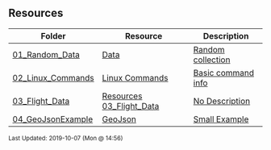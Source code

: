 ## Resources
| Folder | Resource | Description|
 | ------------|------------|------------|
 | [01_Random_Data](https://github.com/rugbyprof/5303-Adv-Database/tree/master/Resources/01_Random_Data) | [ Data ](https://github.com/rugbyprof/5303-Adv-Database/tree/master/Resources/01_Random_Data) | [ Random collection](https://github.com/rugbyprof/5303-Adv-Database/tree/master/Resources/01_Random_Data) | [N/A](https://github.com/rugbyprof/5303-Adv-Database/tree/master/Resources/01_Random_Data) |
 | [02_Linux_Commands](https://github.com/rugbyprof/5303-Adv-Database/tree/master/Resources/02_Linux_Commands) | [ Linux Commands ](https://github.com/rugbyprof/5303-Adv-Database/tree/master/Resources/02_Linux_Commands) | [ Basic command info](https://github.com/rugbyprof/5303-Adv-Database/tree/master/Resources/02_Linux_Commands) | [02_Linux_Commands](https://github.com/rugbyprof/5303-Adv-Database/tree/master/Resources/02_Linux_Commands) | [ TL;DR Necessary Commands](https://github.com/rugbyprof/5303-Adv-Database/tree/master/Resources/02_Linux_Commands) | [02_Linux_Commands](https://github.com/rugbyprof/5303-Adv-Database/tree/master/Resources/02_Linux_Commands) | [ More Extensive List Below](https://github.com/rugbyprof/5303-Adv-Database/tree/master/Resources/02_Linux_Commands) | [02_Linux_Commands](https://github.com/rugbyprof/5303-Adv-Database/tree/master/Resources/02_Linux_Commands) | [ 1 ](https://github.com/rugbyprof/5303-Adv-Database/tree/master/Resources/02_Linux_Commands) | [ SYSTEM INFORMATION](https://github.com/rugbyprof/5303-Adv-Database/tree/master/Resources/02_Linux_Commands) | [02_Linux_Commands](https://github.com/rugbyprof/5303-Adv-Database/tree/master/Resources/02_Linux_Commands) | [ Display Linux system information](https://github.com/rugbyprof/5303-Adv-Database/tree/master/Resources/02_Linux_Commands) | [02_Linux_Commands](https://github.com/rugbyprof/5303-Adv-Database/tree/master/Resources/02_Linux_Commands) | [ Display kernel release information](https://github.com/rugbyprof/5303-Adv-Database/tree/master/Resources/02_Linux_Commands) | [02_Linux_Commands](https://github.com/rugbyprof/5303-Adv-Database/tree/master/Resources/02_Linux_Commands) | [ Show which version of redhat installed](https://github.com/rugbyprof/5303-Adv-Database/tree/master/Resources/02_Linux_Commands) | [02_Linux_Commands](https://github.com/rugbyprof/5303-Adv-Database/tree/master/Resources/02_Linux_Commands) | [ Show how long the system has been running + load](https://github.com/rugbyprof/5303-Adv-Database/tree/master/Resources/02_Linux_Commands) | [02_Linux_Commands](https://github.com/rugbyprof/5303-Adv-Database/tree/master/Resources/02_Linux_Commands) | [ Show system host name](https://github.com/rugbyprof/5303-Adv-Database/tree/master/Resources/02_Linux_Commands) | [02_Linux_Commands](https://github.com/rugbyprof/5303-Adv-Database/tree/master/Resources/02_Linux_Commands) | [ Display the IP addresses of the host](https://github.com/rugbyprof/5303-Adv-Database/tree/master/Resources/02_Linux_Commands) | [02_Linux_Commands](https://github.com/rugbyprof/5303-Adv-Database/tree/master/Resources/02_Linux_Commands) | [ Show system reboot history](https://github.com/rugbyprof/5303-Adv-Database/tree/master/Resources/02_Linux_Commands) | [02_Linux_Commands](https://github.com/rugbyprof/5303-Adv-Database/tree/master/Resources/02_Linux_Commands) | [ Show the current date and time](https://github.com/rugbyprof/5303-Adv-Database/tree/master/Resources/02_Linux_Commands) | [02_Linux_Commands](https://github.com/rugbyprof/5303-Adv-Database/tree/master/Resources/02_Linux_Commands) | [ Show this month's calendar](https://github.com/rugbyprof/5303-Adv-Database/tree/master/Resources/02_Linux_Commands) | [02_Linux_Commands](https://github.com/rugbyprof/5303-Adv-Database/tree/master/Resources/02_Linux_Commands) | [ Display who is online](https://github.com/rugbyprof/5303-Adv-Database/tree/master/Resources/02_Linux_Commands) | [02_Linux_Commands](https://github.com/rugbyprof/5303-Adv-Database/tree/master/Resources/02_Linux_Commands) | [ Who you are logged in as](https://github.com/rugbyprof/5303-Adv-Database/tree/master/Resources/02_Linux_Commands) | [02_Linux_Commands](https://github.com/rugbyprof/5303-Adv-Database/tree/master/Resources/02_Linux_Commands) | [ 2 ](https://github.com/rugbyprof/5303-Adv-Database/tree/master/Resources/02_Linux_Commands) | [ HARDWARE INFORMATION](https://github.com/rugbyprof/5303-Adv-Database/tree/master/Resources/02_Linux_Commands) | [02_Linux_Commands](https://github.com/rugbyprof/5303-Adv-Database/tree/master/Resources/02_Linux_Commands) | [ Display messages in kernel ring buffer](https://github.com/rugbyprof/5303-Adv-Database/tree/master/Resources/02_Linux_Commands) | [02_Linux_Commands](https://github.com/rugbyprof/5303-Adv-Database/tree/master/Resources/02_Linux_Commands) | [ Display CPU information](https://github.com/rugbyprof/5303-Adv-Database/tree/master/Resources/02_Linux_Commands) | [02_Linux_Commands](https://github.com/rugbyprof/5303-Adv-Database/tree/master/Resources/02_Linux_Commands) | [ Display memory information](https://github.com/rugbyprof/5303-Adv-Database/tree/master/Resources/02_Linux_Commands) | [02_Linux_Commands](https://github.com/rugbyprof/5303-Adv-Database/tree/master/Resources/02_Linux_Commands) | [ Display free and used memory ( ](https://github.com/rugbyprof/5303-Adv-Database/tree/master/Resources/02_Linux_Commands) | [h for human readable, ](https://github.com/rugbyprof/5303-Adv-Database/tree/master/Resources/02_Linux_Commands) | [m for MB, ](https://github.com/rugbyprof/5303-Adv-Database/tree/master/Resources/02_Linux_Commands) | [g for GB.)](https://github.com/rugbyprof/5303-Adv-Database/tree/master/Resources/02_Linux_Commands) | [02_Linux_Commands](https://github.com/rugbyprof/5303-Adv-Database/tree/master/Resources/02_Linux_Commands) | [ Display PCI devices](https://github.com/rugbyprof/5303-Adv-Database/tree/master/Resources/02_Linux_Commands) | [02_Linux_Commands](https://github.com/rugbyprof/5303-Adv-Database/tree/master/Resources/02_Linux_Commands) | [ Display USB devices](https://github.com/rugbyprof/5303-Adv-Database/tree/master/Resources/02_Linux_Commands) | [02_Linux_Commands](https://github.com/rugbyprof/5303-Adv-Database/tree/master/Resources/02_Linux_Commands) | [ Display DMI/SMBIOS (hardware info) from the BIOS](https://github.com/rugbyprof/5303-Adv-Database/tree/master/Resources/02_Linux_Commands) | [02_Linux_Commands](https://github.com/rugbyprof/5303-Adv-Database/tree/master/Resources/02_Linux_Commands) | [ Show info about disk sda](https://github.com/rugbyprof/5303-Adv-Database/tree/master/Resources/02_Linux_Commands) | [02_Linux_Commands](https://github.com/rugbyprof/5303-Adv-Database/tree/master/Resources/02_Linux_Commands) | [ Perform a read speed test on disk sda](https://github.com/rugbyprof/5303-Adv-Database/tree/master/Resources/02_Linux_Commands) | [02_Linux_Commands](https://github.com/rugbyprof/5303-Adv-Database/tree/master/Resources/02_Linux_Commands) | [ Test for unreadable blocks on disk sda](https://github.com/rugbyprof/5303-Adv-Database/tree/master/Resources/02_Linux_Commands) | [02_Linux_Commands](https://github.com/rugbyprof/5303-Adv-Database/tree/master/Resources/02_Linux_Commands) | [ 3 ](https://github.com/rugbyprof/5303-Adv-Database/tree/master/Resources/02_Linux_Commands) | [ PERFORMANCE MONITORING AND STATISTICS](https://github.com/rugbyprof/5303-Adv-Database/tree/master/Resources/02_Linux_Commands) | [02_Linux_Commands](https://github.com/rugbyprof/5303-Adv-Database/tree/master/Resources/02_Linux_Commands) | [ Display and manage the top processes](https://github.com/rugbyprof/5303-Adv-Database/tree/master/Resources/02_Linux_Commands) | [02_Linux_Commands](https://github.com/rugbyprof/5303-Adv-Database/tree/master/Resources/02_Linux_Commands) | [ Interactive process viewer (top alternative)](https://github.com/rugbyprof/5303-Adv-Database/tree/master/Resources/02_Linux_Commands) | [02_Linux_Commands](https://github.com/rugbyprof/5303-Adv-Database/tree/master/Resources/02_Linux_Commands) | [ Display processor related statistics](https://github.com/rugbyprof/5303-Adv-Database/tree/master/Resources/02_Linux_Commands) | [02_Linux_Commands](https://github.com/rugbyprof/5303-Adv-Database/tree/master/Resources/02_Linux_Commands) | [ Display virtual memory statistics](https://github.com/rugbyprof/5303-Adv-Database/tree/master/Resources/02_Linux_Commands) | [02_Linux_Commands](https://github.com/rugbyprof/5303-Adv-Database/tree/master/Resources/02_Linux_Commands) | [ Display I/O statistics](https://github.com/rugbyprof/5303-Adv-Database/tree/master/Resources/02_Linux_Commands) | [02_Linux_Commands](https://github.com/rugbyprof/5303-Adv-Database/tree/master/Resources/02_Linux_Commands) | [ Display the last 100 syslog messages  (Use /var/log/syslog for Debian based systems.)](https://github.com/rugbyprof/5303-Adv-Database/tree/master/Resources/02_Linux_Commands) | [02_Linux_Commands](https://github.com/rugbyprof/5303-Adv-Database/tree/master/Resources/02_Linux_Commands) | [ Capture and display all packets on interface eth0](https://github.com/rugbyprof/5303-Adv-Database/tree/master/Resources/02_Linux_Commands) | [02_Linux_Commands](https://github.com/rugbyprof/5303-Adv-Database/tree/master/Resources/02_Linux_Commands) | [ Monitor all traffic on port 80 ( HTTP )](https://github.com/rugbyprof/5303-Adv-Database/tree/master/Resources/02_Linux_Commands) | [02_Linux_Commands](https://github.com/rugbyprof/5303-Adv-Database/tree/master/Resources/02_Linux_Commands) | [ List all open files on the system](https://github.com/rugbyprof/5303-Adv-Database/tree/master/Resources/02_Linux_Commands) | [02_Linux_Commands](https://github.com/rugbyprof/5303-Adv-Database/tree/master/Resources/02_Linux_Commands) | [ List files opened by user](https://github.com/rugbyprof/5303-Adv-Database/tree/master/Resources/02_Linux_Commands) | [02_Linux_Commands](https://github.com/rugbyprof/5303-Adv-Database/tree/master/Resources/02_Linux_Commands) | [ Display free and used memory ( ](https://github.com/rugbyprof/5303-Adv-Database/tree/master/Resources/02_Linux_Commands) | [h for human readable, ](https://github.com/rugbyprof/5303-Adv-Database/tree/master/Resources/02_Linux_Commands) | [m for MB, ](https://github.com/rugbyprof/5303-Adv-Database/tree/master/Resources/02_Linux_Commands) | [g for GB.)](https://github.com/rugbyprof/5303-Adv-Database/tree/master/Resources/02_Linux_Commands) | [02_Linux_Commands](https://github.com/rugbyprof/5303-Adv-Database/tree/master/Resources/02_Linux_Commands) | [ Execute "df ](https://github.com/rugbyprof/5303-Adv-Database/tree/master/Resources/02_Linux_Commands) | [h", showing periodic updates](https://github.com/rugbyprof/5303-Adv-Database/tree/master/Resources/02_Linux_Commands) | [02_Linux_Commands](https://github.com/rugbyprof/5303-Adv-Database/tree/master/Resources/02_Linux_Commands) | [ 4 – USER INFORMATION AND MANAGEMENT](https://github.com/rugbyprof/5303-Adv-Database/tree/master/Resources/02_Linux_Commands) | [02_Linux_Commands](https://github.com/rugbyprof/5303-Adv-Database/tree/master/Resources/02_Linux_Commands) | [ Display the user and group ids of your current user.](https://github.com/rugbyprof/5303-Adv-Database/tree/master/Resources/02_Linux_Commands) | [02_Linux_Commands](https://github.com/rugbyprof/5303-Adv-Database/tree/master/Resources/02_Linux_Commands) | [ Display the last users who have logged onto the system.](https://github.com/rugbyprof/5303-Adv-Database/tree/master/Resources/02_Linux_Commands) | [02_Linux_Commands](https://github.com/rugbyprof/5303-Adv-Database/tree/master/Resources/02_Linux_Commands) | [ Show who is logged into the system.](https://github.com/rugbyprof/5303-Adv-Database/tree/master/Resources/02_Linux_Commands) | [02_Linux_Commands](https://github.com/rugbyprof/5303-Adv-Database/tree/master/Resources/02_Linux_Commands) | [ Show who is logged in and what they are doing.](https://github.com/rugbyprof/5303-Adv-Database/tree/master/Resources/02_Linux_Commands) | [02_Linux_Commands](https://github.com/rugbyprof/5303-Adv-Database/tree/master/Resources/02_Linux_Commands) | [ Create a group named "test".](https://github.com/rugbyprof/5303-Adv-Database/tree/master/Resources/02_Linux_Commands) | [02_Linux_Commands](https://github.com/rugbyprof/5303-Adv-Database/tree/master/Resources/02_Linux_Commands) | [ Create an account named john, with a comment of "John Smith" and create the user's home directory.](https://github.com/rugbyprof/5303-Adv-Database/tree/master/Resources/02_Linux_Commands) | [02_Linux_Commands](https://github.com/rugbyprof/5303-Adv-Database/tree/master/Resources/02_Linux_Commands) | [ Delete the john account.](https://github.com/rugbyprof/5303-Adv-Database/tree/master/Resources/02_Linux_Commands) | [02_Linux_Commands](https://github.com/rugbyprof/5303-Adv-Database/tree/master/Resources/02_Linux_Commands) | [ Add the john account to the sales group](https://github.com/rugbyprof/5303-Adv-Database/tree/master/Resources/02_Linux_Commands) | [02_Linux_Commands](https://github.com/rugbyprof/5303-Adv-Database/tree/master/Resources/02_Linux_Commands) | [ 5 ](https://github.com/rugbyprof/5303-Adv-Database/tree/master/Resources/02_Linux_Commands) | [ FILE AND DIRECTORY COMMANDS](https://github.com/rugbyprof/5303-Adv-Database/tree/master/Resources/02_Linux_Commands) | [02_Linux_Commands](https://github.com/rugbyprof/5303-Adv-Database/tree/master/Resources/02_Linux_Commands) | [ List all files in a long listing (detailed) format](https://github.com/rugbyprof/5303-Adv-Database/tree/master/Resources/02_Linux_Commands) | [02_Linux_Commands](https://github.com/rugbyprof/5303-Adv-Database/tree/master/Resources/02_Linux_Commands) | [ Display the present working directory](https://github.com/rugbyprof/5303-Adv-Database/tree/master/Resources/02_Linux_Commands) | [02_Linux_Commands](https://github.com/rugbyprof/5303-Adv-Database/tree/master/Resources/02_Linux_Commands) | [ Create a directory](https://github.com/rugbyprof/5303-Adv-Database/tree/master/Resources/02_Linux_Commands) | [02_Linux_Commands](https://github.com/rugbyprof/5303-Adv-Database/tree/master/Resources/02_Linux_Commands) | [ Remove (delete) file](https://github.com/rugbyprof/5303-Adv-Database/tree/master/Resources/02_Linux_Commands) | [02_Linux_Commands](https://github.com/rugbyprof/5303-Adv-Database/tree/master/Resources/02_Linux_Commands) | [ Remove the directory and its contents recursively](https://github.com/rugbyprof/5303-Adv-Database/tree/master/Resources/02_Linux_Commands) | [02_Linux_Commands](https://github.com/rugbyprof/5303-Adv-Database/tree/master/Resources/02_Linux_Commands) | [ Force removal of file without prompting for confirmation](https://github.com/rugbyprof/5303-Adv-Database/tree/master/Resources/02_Linux_Commands) | [02_Linux_Commands](https://github.com/rugbyprof/5303-Adv-Database/tree/master/Resources/02_Linux_Commands) | [ Forcefully remove directory recursively](https://github.com/rugbyprof/5303-Adv-Database/tree/master/Resources/02_Linux_Commands) | [02_Linux_Commands](https://github.com/rugbyprof/5303-Adv-Database/tree/master/Resources/02_Linux_Commands) | [ Copy file1 to file2](https://github.com/rugbyprof/5303-Adv-Database/tree/master/Resources/02_Linux_Commands) | [02_Linux_Commands](https://github.com/rugbyprof/5303-Adv-Database/tree/master/Resources/02_Linux_Commands) | [ Copy source_directory recursively to destination. If destination exists, copy source_directory into destination, otherwise create destination with the contents of source_directory.](https://github.com/rugbyprof/5303-Adv-Database/tree/master/Resources/02_Linux_Commands) | [02_Linux_Commands](https://github.com/rugbyprof/5303-Adv-Database/tree/master/Resources/02_Linux_Commands) | [ Rename or move file1 to file2. If file2 is an existing directory, move file1 into directory file2](https://github.com/rugbyprof/5303-Adv-Database/tree/master/Resources/02_Linux_Commands) | [02_Linux_Commands](https://github.com/rugbyprof/5303-Adv-Database/tree/master/Resources/02_Linux_Commands) | [ Create symbolic link to linkname](https://github.com/rugbyprof/5303-Adv-Database/tree/master/Resources/02_Linux_Commands) | [02_Linux_Commands](https://github.com/rugbyprof/5303-Adv-Database/tree/master/Resources/02_Linux_Commands) | [ Create an empty file or update the access and modification times of file.](https://github.com/rugbyprof/5303-Adv-Database/tree/master/Resources/02_Linux_Commands) | [02_Linux_Commands](https://github.com/rugbyprof/5303-Adv-Database/tree/master/Resources/02_Linux_Commands) | [ View the contents of file](https://github.com/rugbyprof/5303-Adv-Database/tree/master/Resources/02_Linux_Commands) | [02_Linux_Commands](https://github.com/rugbyprof/5303-Adv-Database/tree/master/Resources/02_Linux_Commands) | [ Browse through a text file](https://github.com/rugbyprof/5303-Adv-Database/tree/master/Resources/02_Linux_Commands) | [02_Linux_Commands](https://github.com/rugbyprof/5303-Adv-Database/tree/master/Resources/02_Linux_Commands) | [ Display the first 10 lines of file](https://github.com/rugbyprof/5303-Adv-Database/tree/master/Resources/02_Linux_Commands) | [02_Linux_Commands](https://github.com/rugbyprof/5303-Adv-Database/tree/master/Resources/02_Linux_Commands) | [ Display the last 10 lines of file](https://github.com/rugbyprof/5303-Adv-Database/tree/master/Resources/02_Linux_Commands) | [02_Linux_Commands](https://github.com/rugbyprof/5303-Adv-Database/tree/master/Resources/02_Linux_Commands) | [ Display the last 10 lines of file and "follow" the file as it grows.](https://github.com/rugbyprof/5303-Adv-Database/tree/master/Resources/02_Linux_Commands) | [02_Linux_Commands](https://github.com/rugbyprof/5303-Adv-Database/tree/master/Resources/02_Linux_Commands) | [ 6 ](https://github.com/rugbyprof/5303-Adv-Database/tree/master/Resources/02_Linux_Commands) | [ PROCESS MANAGEMENT](https://github.com/rugbyprof/5303-Adv-Database/tree/master/Resources/02_Linux_Commands) | [02_Linux_Commands](https://github.com/rugbyprof/5303-Adv-Database/tree/master/Resources/02_Linux_Commands) | [ Display your currently running processes](https://github.com/rugbyprof/5303-Adv-Database/tree/master/Resources/02_Linux_Commands) | [02_Linux_Commands](https://github.com/rugbyprof/5303-Adv-Database/tree/master/Resources/02_Linux_Commands) | [ Display all the currently running processes on the system.](https://github.com/rugbyprof/5303-Adv-Database/tree/master/Resources/02_Linux_Commands) | [02_Linux_Commands](https://github.com/rugbyprof/5303-Adv-Database/tree/master/Resources/02_Linux_Commands) | [ Display process information for processname](https://github.com/rugbyprof/5303-Adv-Database/tree/master/Resources/02_Linux_Commands) | [02_Linux_Commands](https://github.com/rugbyprof/5303-Adv-Database/tree/master/Resources/02_Linux_Commands) | [ Display and manage the top processes](https://github.com/rugbyprof/5303-Adv-Database/tree/master/Resources/02_Linux_Commands) | [02_Linux_Commands](https://github.com/rugbyprof/5303-Adv-Database/tree/master/Resources/02_Linux_Commands) | [ Interactive process viewer (top alternative)](https://github.com/rugbyprof/5303-Adv-Database/tree/master/Resources/02_Linux_Commands) | [02_Linux_Commands](https://github.com/rugbyprof/5303-Adv-Database/tree/master/Resources/02_Linux_Commands) | [ Kill process with process ID of pid](https://github.com/rugbyprof/5303-Adv-Database/tree/master/Resources/02_Linux_Commands) | [02_Linux_Commands](https://github.com/rugbyprof/5303-Adv-Database/tree/master/Resources/02_Linux_Commands) | [ Kill all processes named processname](https://github.com/rugbyprof/5303-Adv-Database/tree/master/Resources/02_Linux_Commands) | [02_Linux_Commands](https://github.com/rugbyprof/5303-Adv-Database/tree/master/Resources/02_Linux_Commands) | [ Start program in the background](https://github.com/rugbyprof/5303-Adv-Database/tree/master/Resources/02_Linux_Commands) | [02_Linux_Commands](https://github.com/rugbyprof/5303-Adv-Database/tree/master/Resources/02_Linux_Commands) | [ Display stopped or background jobs](https://github.com/rugbyprof/5303-Adv-Database/tree/master/Resources/02_Linux_Commands) | [02_Linux_Commands](https://github.com/rugbyprof/5303-Adv-Database/tree/master/Resources/02_Linux_Commands) | [ Brings the most recent background job to foreground](https://github.com/rugbyprof/5303-Adv-Database/tree/master/Resources/02_Linux_Commands) | [02_Linux_Commands](https://github.com/rugbyprof/5303-Adv-Database/tree/master/Resources/02_Linux_Commands) | [ Brings job n to the foreground](https://github.com/rugbyprof/5303-Adv-Database/tree/master/Resources/02_Linux_Commands) | [02_Linux_Commands](https://github.com/rugbyprof/5303-Adv-Database/tree/master/Resources/02_Linux_Commands) | [ 7 – FILE PERMISSIONS](https://github.com/rugbyprof/5303-Adv-Database/tree/master/Resources/02_Linux_Commands) | [02_Linux_Commands](https://github.com/rugbyprof/5303-Adv-Database/tree/master/Resources/02_Linux_Commands) | [ 8 ](https://github.com/rugbyprof/5303-Adv-Database/tree/master/Resources/02_Linux_Commands) | [ NETWORKING](https://github.com/rugbyprof/5303-Adv-Database/tree/master/Resources/02_Linux_Commands) | [02_Linux_Commands](https://github.com/rugbyprof/5303-Adv-Database/tree/master/Resources/02_Linux_Commands) | [ Display all network interfaces and ip address](https://github.com/rugbyprof/5303-Adv-Database/tree/master/Resources/02_Linux_Commands) | [02_Linux_Commands](https://github.com/rugbyprof/5303-Adv-Database/tree/master/Resources/02_Linux_Commands) | [ Display eth0 address and details](https://github.com/rugbyprof/5303-Adv-Database/tree/master/Resources/02_Linux_Commands) | [02_Linux_Commands](https://github.com/rugbyprof/5303-Adv-Database/tree/master/Resources/02_Linux_Commands) | [ Query or control network driver and hardware settings](https://github.com/rugbyprof/5303-Adv-Database/tree/master/Resources/02_Linux_Commands) | [02_Linux_Commands](https://github.com/rugbyprof/5303-Adv-Database/tree/master/Resources/02_Linux_Commands) | [ Send ICMP echo request to host](https://github.com/rugbyprof/5303-Adv-Database/tree/master/Resources/02_Linux_Commands) | [02_Linux_Commands](https://github.com/rugbyprof/5303-Adv-Database/tree/master/Resources/02_Linux_Commands) | [ Display whois information for domain](https://github.com/rugbyprof/5303-Adv-Database/tree/master/Resources/02_Linux_Commands) | [02_Linux_Commands](https://github.com/rugbyprof/5303-Adv-Database/tree/master/Resources/02_Linux_Commands) | [ Display DNS information for domain](https://github.com/rugbyprof/5303-Adv-Database/tree/master/Resources/02_Linux_Commands) | [02_Linux_Commands](https://github.com/rugbyprof/5303-Adv-Database/tree/master/Resources/02_Linux_Commands) | [ Reverse lookup of IP_ADDRESS](https://github.com/rugbyprof/5303-Adv-Database/tree/master/Resources/02_Linux_Commands) | [02_Linux_Commands](https://github.com/rugbyprof/5303-Adv-Database/tree/master/Resources/02_Linux_Commands) | [ Display DNS ip address for domain](https://github.com/rugbyprof/5303-Adv-Database/tree/master/Resources/02_Linux_Commands) | [02_Linux_Commands](https://github.com/rugbyprof/5303-Adv-Database/tree/master/Resources/02_Linux_Commands) | [ Display the network address of the host name.](https://github.com/rugbyprof/5303-Adv-Database/tree/master/Resources/02_Linux_Commands) | [02_Linux_Commands](https://github.com/rugbyprof/5303-Adv-Database/tree/master/Resources/02_Linux_Commands) | [ Display all local ip addresses](https://github.com/rugbyprof/5303-Adv-Database/tree/master/Resources/02_Linux_Commands) | [02_Linux_Commands](https://github.com/rugbyprof/5303-Adv-Database/tree/master/Resources/02_Linux_Commands) | [ Download http://domain.com/file](https://github.com/rugbyprof/5303-Adv-Database/tree/master/Resources/02_Linux_Commands) | [02_Linux_Commands](https://github.com/rugbyprof/5303-Adv-Database/tree/master/Resources/02_Linux_Commands) | [ Display listening tcp and udp ports and corresponding programs](https://github.com/rugbyprof/5303-Adv-Database/tree/master/Resources/02_Linux_Commands) | [02_Linux_Commands](https://github.com/rugbyprof/5303-Adv-Database/tree/master/Resources/02_Linux_Commands) | [ 9 ](https://github.com/rugbyprof/5303-Adv-Database/tree/master/Resources/02_Linux_Commands) | [ ARCHIVES (TAR FILES)](https://github.com/rugbyprof/5303-Adv-Database/tree/master/Resources/02_Linux_Commands) | [02_Linux_Commands](https://github.com/rugbyprof/5303-Adv-Database/tree/master/Resources/02_Linux_Commands) | [ Create tar named archive.tar containing directory.](https://github.com/rugbyprof/5303-Adv-Database/tree/master/Resources/02_Linux_Commands) | [02_Linux_Commands](https://github.com/rugbyprof/5303-Adv-Database/tree/master/Resources/02_Linux_Commands) | [ Extract the contents from archive.tar.](https://github.com/rugbyprof/5303-Adv-Database/tree/master/Resources/02_Linux_Commands) | [02_Linux_Commands](https://github.com/rugbyprof/5303-Adv-Database/tree/master/Resources/02_Linux_Commands) | [ Create a gzip compressed tar file name archive.tar.gz.](https://github.com/rugbyprof/5303-Adv-Database/tree/master/Resources/02_Linux_Commands) | [02_Linux_Commands](https://github.com/rugbyprof/5303-Adv-Database/tree/master/Resources/02_Linux_Commands) | [ Extract a gzip compressed tar file.](https://github.com/rugbyprof/5303-Adv-Database/tree/master/Resources/02_Linux_Commands) | [02_Linux_Commands](https://github.com/rugbyprof/5303-Adv-Database/tree/master/Resources/02_Linux_Commands) | [ Create a tar file with bzip2 compression](https://github.com/rugbyprof/5303-Adv-Database/tree/master/Resources/02_Linux_Commands) | [02_Linux_Commands](https://github.com/rugbyprof/5303-Adv-Database/tree/master/Resources/02_Linux_Commands) | [ Extract a bzip2 compressed tar file.](https://github.com/rugbyprof/5303-Adv-Database/tree/master/Resources/02_Linux_Commands) | [02_Linux_Commands](https://github.com/rugbyprof/5303-Adv-Database/tree/master/Resources/02_Linux_Commands) | [ 10 ](https://github.com/rugbyprof/5303-Adv-Database/tree/master/Resources/02_Linux_Commands) | [ INSTALLING PACKAGES](https://github.com/rugbyprof/5303-Adv-Database/tree/master/Resources/02_Linux_Commands) | [02_Linux_Commands](https://github.com/rugbyprof/5303-Adv-Database/tree/master/Resources/02_Linux_Commands) | [ Search for a package by keyword.](https://github.com/rugbyprof/5303-Adv-Database/tree/master/Resources/02_Linux_Commands) | [02_Linux_Commands](https://github.com/rugbyprof/5303-Adv-Database/tree/master/Resources/02_Linux_Commands) | [ Install package.](https://github.com/rugbyprof/5303-Adv-Database/tree/master/Resources/02_Linux_Commands) | [02_Linux_Commands](https://github.com/rugbyprof/5303-Adv-Database/tree/master/Resources/02_Linux_Commands) | [ Display description and summary information about package.](https://github.com/rugbyprof/5303-Adv-Database/tree/master/Resources/02_Linux_Commands) | [02_Linux_Commands](https://github.com/rugbyprof/5303-Adv-Database/tree/master/Resources/02_Linux_Commands) | [ Install package from local file named package.rpm](https://github.com/rugbyprof/5303-Adv-Database/tree/master/Resources/02_Linux_Commands) | [02_Linux_Commands](https://github.com/rugbyprof/5303-Adv-Database/tree/master/Resources/02_Linux_Commands) | [ Remove/uninstall package.](https://github.com/rugbyprof/5303-Adv-Database/tree/master/Resources/02_Linux_Commands) | [02_Linux_Commands](https://github.com/rugbyprof/5303-Adv-Database/tree/master/Resources/02_Linux_Commands) | [ Install software from source code.](https://github.com/rugbyprof/5303-Adv-Database/tree/master/Resources/02_Linux_Commands) | [02_Linux_Commands](https://github.com/rugbyprof/5303-Adv-Database/tree/master/Resources/02_Linux_Commands) | [ 11 – SEARCH](https://github.com/rugbyprof/5303-Adv-Database/tree/master/Resources/02_Linux_Commands) | [02_Linux_Commands](https://github.com/rugbyprof/5303-Adv-Database/tree/master/Resources/02_Linux_Commands) | [ Search for pattern in file](https://github.com/rugbyprof/5303-Adv-Database/tree/master/Resources/02_Linux_Commands) | [02_Linux_Commands](https://github.com/rugbyprof/5303-Adv-Database/tree/master/Resources/02_Linux_Commands) | [ Search recursively for pattern in directory](https://github.com/rugbyprof/5303-Adv-Database/tree/master/Resources/02_Linux_Commands) | [02_Linux_Commands](https://github.com/rugbyprof/5303-Adv-Database/tree/master/Resources/02_Linux_Commands) | [ Find files and directories by name](https://github.com/rugbyprof/5303-Adv-Database/tree/master/Resources/02_Linux_Commands) | [02_Linux_Commands](https://github.com/rugbyprof/5303-Adv-Database/tree/master/Resources/02_Linux_Commands) | [ Find files in /home/john that start with "prefix".](https://github.com/rugbyprof/5303-Adv-Database/tree/master/Resources/02_Linux_Commands) | [02_Linux_Commands](https://github.com/rugbyprof/5303-Adv-Database/tree/master/Resources/02_Linux_Commands) | [ Find files larger than 100MB in /home](https://github.com/rugbyprof/5303-Adv-Database/tree/master/Resources/02_Linux_Commands) | [02_Linux_Commands](https://github.com/rugbyprof/5303-Adv-Database/tree/master/Resources/02_Linux_Commands) | [ 12 – SSH LOGINS](https://github.com/rugbyprof/5303-Adv-Database/tree/master/Resources/02_Linux_Commands) | [02_Linux_Commands](https://github.com/rugbyprof/5303-Adv-Database/tree/master/Resources/02_Linux_Commands) | [ Connect to host as your local username.](https://github.com/rugbyprof/5303-Adv-Database/tree/master/Resources/02_Linux_Commands) | [02_Linux_Commands](https://github.com/rugbyprof/5303-Adv-Database/tree/master/Resources/02_Linux_Commands) | [ Connect to host as user](https://github.com/rugbyprof/5303-Adv-Database/tree/master/Resources/02_Linux_Commands) | [02_Linux_Commands](https://github.com/rugbyprof/5303-Adv-Database/tree/master/Resources/02_Linux_Commands) | [ Connect to host using port](https://github.com/rugbyprof/5303-Adv-Database/tree/master/Resources/02_Linux_Commands) | [02_Linux_Commands](https://github.com/rugbyprof/5303-Adv-Database/tree/master/Resources/02_Linux_Commands) | [ 13 – FILE TRANSFERS](https://github.com/rugbyprof/5303-Adv-Database/tree/master/Resources/02_Linux_Commands) | [02_Linux_Commands](https://github.com/rugbyprof/5303-Adv-Database/tree/master/Resources/02_Linux_Commands) | [ Secure copy file.txt to the /tmp folder on server](https://github.com/rugbyprof/5303-Adv-Database/tree/master/Resources/02_Linux_Commands) | [02_Linux_Commands](https://github.com/rugbyprof/5303-Adv-Database/tree/master/Resources/02_Linux_Commands) | [ Copy *.html files from server to the local /tmp folder.](https://github.com/rugbyprof/5303-Adv-Database/tree/master/Resources/02_Linux_Commands) | [02_Linux_Commands](https://github.com/rugbyprof/5303-Adv-Database/tree/master/Resources/02_Linux_Commands) | [ Copy all files and directories recursively from server to the current system's /tmp folder.](https://github.com/rugbyprof/5303-Adv-Database/tree/master/Resources/02_Linux_Commands) | [02_Linux_Commands](https://github.com/rugbyprof/5303-Adv-Database/tree/master/Resources/02_Linux_Commands) | [ Synchronize /home to /backups/home](https://github.com/rugbyprof/5303-Adv-Database/tree/master/Resources/02_Linux_Commands) | [02_Linux_Commands](https://github.com/rugbyprof/5303-Adv-Database/tree/master/Resources/02_Linux_Commands) | [ Synchronize files/directories between the local and remote system with compression enabled](https://github.com/rugbyprof/5303-Adv-Database/tree/master/Resources/02_Linux_Commands) | [02_Linux_Commands](https://github.com/rugbyprof/5303-Adv-Database/tree/master/Resources/02_Linux_Commands) | [ 14 ](https://github.com/rugbyprof/5303-Adv-Database/tree/master/Resources/02_Linux_Commands) | [ DISK USAGE](https://github.com/rugbyprof/5303-Adv-Database/tree/master/Resources/02_Linux_Commands) | [02_Linux_Commands](https://github.com/rugbyprof/5303-Adv-Database/tree/master/Resources/02_Linux_Commands) | [ Show free and used space on mounted filesystems](https://github.com/rugbyprof/5303-Adv-Database/tree/master/Resources/02_Linux_Commands) | [02_Linux_Commands](https://github.com/rugbyprof/5303-Adv-Database/tree/master/Resources/02_Linux_Commands) | [ Show free and used inodes on mounted filesystems](https://github.com/rugbyprof/5303-Adv-Database/tree/master/Resources/02_Linux_Commands) | [02_Linux_Commands](https://github.com/rugbyprof/5303-Adv-Database/tree/master/Resources/02_Linux_Commands) | [ Display disks partitions sizes and types](https://github.com/rugbyprof/5303-Adv-Database/tree/master/Resources/02_Linux_Commands) | [02_Linux_Commands](https://github.com/rugbyprof/5303-Adv-Database/tree/master/Resources/02_Linux_Commands) | [ Display disk usage for all files and directories in human readable format](https://github.com/rugbyprof/5303-Adv-Database/tree/master/Resources/02_Linux_Commands) | [02_Linux_Commands](https://github.com/rugbyprof/5303-Adv-Database/tree/master/Resources/02_Linux_Commands) | [ Display total disk usage off the current directory](https://github.com/rugbyprof/5303-Adv-Database/tree/master/Resources/02_Linux_Commands) | [02_Linux_Commands](https://github.com/rugbyprof/5303-Adv-Database/tree/master/Resources/02_Linux_Commands) | [ DIRECTORY NAVIGATION](https://github.com/rugbyprof/5303-Adv-Database/tree/master/Resources/02_Linux_Commands) | [02_Linux_Commands](https://github.com/rugbyprof/5303-Adv-Database/tree/master/Resources/02_Linux_Commands) | [ To go up one level of the directory tree.  (Change into the parent directory.)](https://github.com/rugbyprof/5303-Adv-Database/tree/master/Resources/02_Linux_Commands) | [02_Linux_Commands](https://github.com/rugbyprof/5303-Adv-Database/tree/master/Resources/02_Linux_Commands) | [ Go to the $HOME directory](https://github.com/rugbyprof/5303-Adv-Database/tree/master/Resources/02_Linux_Commands) | [02_Linux_Commands](https://github.com/rugbyprof/5303-Adv-Database/tree/master/Resources/02_Linux_Commands) | [ Change to the /etc directory](https://github.com/rugbyprof/5303-Adv-Database/tree/master/Resources/02_Linux_Commands) | [N/A](https://github.com/rugbyprof/5303-Adv-Database/tree/master/Resources/02_Linux_Commands) |
 | [03_Flight_Data](https://github.com/rugbyprof/5303-Adv-Database/tree/master/Resources/03_Flight_Data) | [ Resources 03_Flight_Data ](https://github.com/rugbyprof/5303-Adv-Database/tree/master/Resources/03_Flight_Data) | [ No Description](https://github.com/rugbyprof/5303-Adv-Database/tree/master/Resources/03_Flight_Data) | [N/A](https://github.com/rugbyprof/5303-Adv-Database/tree/master/Resources/03_Flight_Data) |
 | [04_GeoJsonExample](https://github.com/rugbyprof/5303-Adv-Database/tree/master/Resources/04_GeoJsonExample) | [ GeoJson ](https://github.com/rugbyprof/5303-Adv-Database/tree/master/Resources/04_GeoJsonExample) | [ Small Example](https://github.com/rugbyprof/5303-Adv-Database/tree/master/Resources/04_GeoJsonExample) | [N/A](https://github.com/rugbyprof/5303-Adv-Database/tree/master/Resources/04_GeoJsonExample) |

<sup>Last Updated: 2019-10-07 (Mon @ 14:56)</sup>